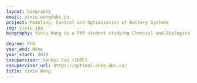 ```yaml
---
layout: biography
email: yixiu.wang@ubc.ca
project: Modeling, Control and Optimization of Battery Systems
img: yixiu.jpg
biography: Yixiu Wang is a PhD student studying Chemical and Biological Engineering (CHBE) at UBC. He received his bachelor's degree and master's degree in Vehicle Engineering/Automotive Electronics from Tongji University in China, where he worked on life equalization strategy for series battery pack to maximum discharge energy. His current research interests include applying machine learning techniques to develop lithium-ion battery degradation models to accurately estimate and predict power and capacity loss, and optimizing power system operation incorporating battery degradation.

degree: PhD
year_end: None
year_start: 2019
cosupervisor: Yankai Cao (CHBE)
cosupervisor_url: https://optimal.chbe.ubc.ca/
title: Yixiu Wang
---
```

